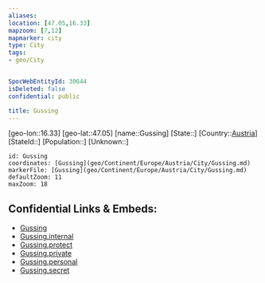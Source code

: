 ```yaml
---
aliases: 
location: [47.05,16.33]
mapzoom: [7,12] 
mapmarker: city 
type: City
tags:
- geo/City


SpocWebEntityId: 30644
isDeleted: false
confidential: public

title: Gussing
---
```

[geo-lon::16.33]
[geo-lat::47.05]
[name::Gussing]
[State::]
[Country::[Austria](geo/Continent/Europe/Austria.md)]
[StateId::]
[Population::]
[Unknown::]


```leaflet
id: Gussing
coordinates: [Gussing](geo/Continent/Europe/Austria/City/Gussing.md)
markerFile: [Gussing](geo/Continent/Europe/Austria/City/Gussing.md)
defaultZoom: 11 
maxZoom: 18
```


## Confidential Links & Embeds: 
- [Gussing](../../../../../../_public/geo/Continent/Europe/Austria/City/Gussing.md) 
- [Gussing.internal](../../../../../../_internal/geo/Continent/Europe/Austria/City/Gussing.internal.md) 
- [Gussing.protect](../../../../../../_protect/geo/Continent/Europe/Austria/City/Gussing.protect.md) 
- [Gussing.private](../../../../../../_private/geo/Continent/Europe/Austria/City/Gussing.private.md) 
- [Gussing.personal](../../../../../../_personal/geo/Continent/Europe/Austria/City/Gussing.personal.md) 
- [Gussing.secret](../../../../../../_secret/geo/Continent/Europe/Austria/City/Gussing.secret.md) 
